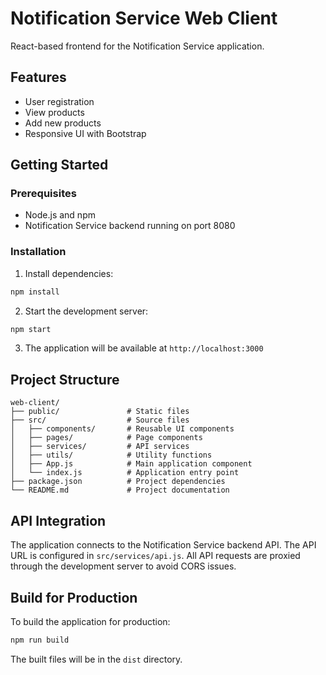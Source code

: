 # Notification Service Web Client

React-based frontend for the Notification Service application.

## Features

- User registration
- View products
- Add new products
- Responsive UI with Bootstrap

## Getting Started

### Prerequisites

- Node.js and npm
- Notification Service backend running on port 8080

### Installation

1. Install dependencies:

```bash
npm install
```

2. Start the development server:

```bash
npm start
```

3. The application will be available at `http://localhost:3000`

## Project Structure

```
web-client/
├── public/               # Static files
├── src/                  # Source files
│   ├── components/       # Reusable UI components
│   ├── pages/            # Page components
│   ├── services/         # API services
│   ├── utils/            # Utility functions
│   ├── App.js            # Main application component
│   └── index.js          # Application entry point
├── package.json          # Project dependencies
└── README.md             # Project documentation
```

## API Integration

The application connects to the Notification Service backend API. The API URL is configured in `src/services/api.js`. All API requests are proxied through the development server to avoid CORS issues.

## Build for Production

To build the application for production:

```bash
npm run build
```

The built files will be in the `dist` directory. 